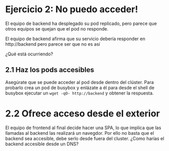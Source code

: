 # Ejercicio 2: No puedo acceder!

El equipo de backend ha desplegado su pod replicado, pero parece que otros equipos se quejan que el pod no responde.

El equipo de backend afirma que su servicio debería responder en http://backend pero parece ser que no es así

¿Qué está ocurriendo?

## 2.1 Haz los pods accesibles

Asegúrate que se puede acceder al pod desde dentro del clúster. Para probarlo crea un pod de busybox y enlázate a él para desde el shell de busybox ejecutar un `wget -qO- http://backend` y obtener la respuesta.

# 2.2 Ofrece acceso desde el exterior

El equipo de frontend al final decide hacer una SPA, lo que implica que las llamadas al backend las realizará un navegdor. Por ello no basta que el backend sea accesible, debe serlo desde fuera del cluster. ¿Como harías el backend accesible desde un DNS?